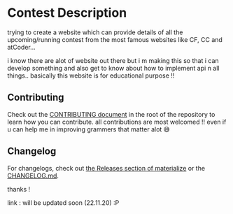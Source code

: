 # Contest Description

trying to create a website which can provide details of all the upcoming/running contest from the most famous websites like CF, CC and atCoder...

i know there are alot of website out there but i m making this so that i can develop something and also get to know about how to implement api n all things.. basically this website is for educational purpose !!

## Contributing
Check out the [CONTRIBUTING document](CONTRIBUTING.md) in the root of the repository to learn how you can contribute.
all contributions are most welcomed !! even if u can help me in improving grammers that matter alot 😅️


## Changelog
For changelogs, check out [the Releases section of materialize](https://github.com/Dogfalo/materialize/releases) or the [CHANGELOG.md](CHANGELOG.md).


thanks !

link : will be updated soon (22.11.20) :P
